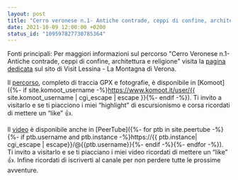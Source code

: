 ```yaml
---
layout: post
title: "Cerro veronese n.1- Antiche contrade, ceppi di confine, architettura e religione"
date: 2021-10-09 12:00:00 +0200
status_id: "109597827730785364"
---
```


Fonti principali:
Per maggiori informazioni sul percorso "Cerro Veronese n.1- Antiche contrade, ceppi di confine, architettura e religione" visita la [pagina dedicata](https://www.visitlessinia.eu/it/cerro-veronese-n-1-antiche-contrade-ceppi-di-confine-architettura-e-religione-484) sul sito di Visit Lessina - La Montagna di Verona.

Il [percorso][percorso], completo di traccia GPX e fotografie, è disponibile in [Komoot]({%- if site.komoot_username -%}https://www.komoot.it/user/{{ site.komoot_username | cgi_escape | escape }}{%- endif -%}). Ti invito a visitarlo e se ti piacciono i miei “highlight” di escursionismo e corsa ricordati di mettere un “like” 👍.

Il [video][video] è disponibile anche in [PeerTube]({%- for ptb in site.peertube -%}{%- if ptb.username and ptb.instance -%}https://{{ ptb.instance| cgi_escape | escape}}/@{{ptb.username}}{%- endif -%}{%- endfor -%}). Ti invito a visitarlo e se ti piacciano i miei video ricordati di mettere un “like” 👍. Infine ricordati di iscriverti al canale per non perdere tutte le prossime avventure.

[percorso]: https://www.komoot.it/tour/401834107?ref=wtd
[video]: https://peertube.uno/w/ti1SPpJerfxPVewexFwYjR
